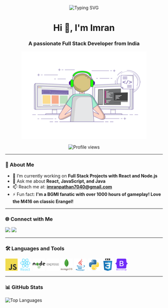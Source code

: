 <p align="center">
  <img src="https://readme-typing-svg.herokuapp.com?font=Fira+Code&size=24&duration=4000&pause=1000&color=0A66C2&center=true&vCenter=true&width=435&lines=Full+Stack+Developer;React+%7C+Node.js+%7C+MongoDB;Open+Source+Contributor+%F0%9F%92%BB" alt="Typing SVG" />
</p>


<h1 align="center">Hi 👋, I'm Imran</h1>
<h3 align="center">A passionate Full Stack Developer from India</h3>

<p align="center">
  <img src="https://raw.githubusercontent.com/devSouvik/devSouvik/master/gif3.gif" alt="coding" width="400" height="280"/>
</p>

<p align="center">
  <img src="https://komarev.com/ghpvc/?username=imranshaikh9930&label=Profile%20views&color=0e75b6&style=flat" alt="Profile views"/>
</p>

---

### 💫 About Me

- 🔭 I’m currently working on **Full Stack Projects with React and Node.js**
- 💬 Ask me about **React, JavaScript, and Java**
- 📫 Reach me at: **imranpathan7040@gmail.com**
- ⚡ Fun fact: **I'm a BGMI fanatic with over 1000 hours of gameplay! Love the M416 on classic Erangel!**

---

### 🌐 Connect with Me

<p align="left">
  <a href="mailto:imranpathan7040@gmail.com"><img src="https://img.shields.io/badge/Gmail-D14836?style=flat&logo=gmail&logoColor=white"/></a>
  <a href="https://www.linkedin.com/in/imran-shaikh-0a675b17b/" target="_blank"><img src="https://img.shields.io/badge/LinkedIn-0077B5?style=flat&logo=linkedin&logoColor=white"/></a>
</p>

---

### 🛠️ Languages and Tools

<p align="left">
  <img src="https://raw.githubusercontent.com/devicons/devicon/master/icons/javascript/javascript-original.svg" alt="JavaScript" width="40" height="40"/>
  <img src="https://raw.githubusercontent.com/devicons/devicon/master/icons/react/react-original-wordmark.svg" alt="React" width="40" height="40"/>
  <img src="https://raw.githubusercontent.com/devicons/devicon/master/icons/nodejs/nodejs-original-wordmark.svg" alt="Node.js" width="40" height="40"/>
  <img src="https://raw.githubusercontent.com/devicons/devicon/master/icons/express/express-original-wordmark.svg" alt="Express" width="40" height="40"/>
  <img src="https://raw.githubusercontent.com/devicons/devicon/master/icons/mongodb/mongodb-original-wordmark.svg" alt="MongoDB" width="40" height="40"/>
  <img src="https://raw.githubusercontent.com/devicons/devicon/master/icons/java/java-original.svg" alt="Java" width="40" height="40"/>
  <img src="https://raw.githubusercontent.com/devicons/devicon/master/icons/python/python-original.svg" alt="Python" width="40" height="40"/>
  <img src="https://raw.githubusercontent.com/devicons/devicon/master/icons/css3/css3-original-wordmark.svg" alt="CSS3" width="40" height="40"/>
  <img src="https://raw.githubusercontent.com/devicons/devicon/master/icons/bootstrap/bootstrap-plain-wordmark.svg" alt="Bootstrap" width="40" height="40"/>
</p>

---

### 📊 GitHub Stats

<p>
  <img align="left" src="https://github-readme-stats.vercel.app/api/top-langs?username=imranshaikh9930&show_icons=true&locale=en&layout=compact" alt="Top Languages" />
</p>


